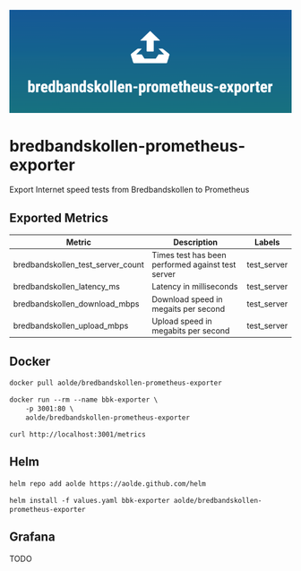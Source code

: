 ![Logo bredbandskollen-prometheus-exporter](assets/logo.png)

# bredbandskollen-prometheus-exporter
Export Internet speed tests from Bredbandskollen to Prometheus

## Exported Metrics

| Metric | Description | Labels |
|-|-|-|
| bredbandskollen_test_server_count | Times test has been performed against test server | test_server |
| bredbandskollen_latency_ms | Latency in milliseconds | test_server |
| bredbandskollen_download_mbps | Download speed in megaits per second | test_server |
| bredbandskollen_upload_mbps | Upload speed in megabits per second | test_server |

## Docker

```
docker pull aolde/bredbandskollen-prometheus-exporter
```

```
docker run --rm --name bbk-exporter \
    -p 3001:80 \
    aolde/bredbandskollen-prometheus-exporter
```

```
curl http://localhost:3001/metrics
```

## Helm

```
helm repo add aolde https://aolde.github.com/helm
```

```
helm install -f values.yaml bbk-exporter aolde/bredbandskollen-prometheus-exporter
```

## Grafana

TODO